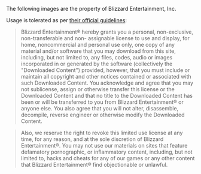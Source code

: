 The following images are the property of Blizzard Entertainment, Inc.

Usage is tolerated as per [their official guidelines][legal-faq]:

> Blizzard Entertainment® hereby grants you a personal, non-exclusive,
> non-transferable and non- assignable license to use and display, for home,
> noncommercial and personal use only, one copy of any material and/or software
> that you may download from this site, including, but not limited to, any
> files, codes, audio or images incorporated in or generated by the software
> (collectively the "Downloaded Content") provided, however, that you must
> include or maintain all copyright and other notices contained or associated
> with such Downloaded Content. You acknowledge and agree that you may not
> sublicense, assign or otherwise transfer this license or the Downloaded
> Content and that no title to the Downloaded Content has been or will be
> transferred to you from Blizzard Entertainment® or anyone else. You also
> agree that you will not alter, disassemble, decompile, reverse engineer
> or otherwise modify the Downloaded Content.

> Also, we reserve the right to revoke this limited use license at any time,
> for any reason, and at the sole discretion of Blizzard Entertainment®.
> You may not use our materials on sites that feature defamatory pornographic,
> or inflammatory content, including, but not limited to, hacks and cheats for
> any of our games or any other content that Blizzard Entertainment® find
> objectionable or unlawful.

[legal-faq]: https://www.blizzard.com/en-us/company/about/legal-faq.html

